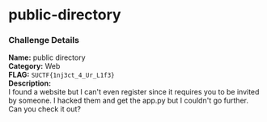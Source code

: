 # public-directory

### Challenge Details

**Name:** public directory   
**Category:** Web   
**FLAG:** `SUCTF{1nj3ct_4_Ur_L1f3}`   
**Description:**   
I found a website but I can't even register since it requires you to be invited by someone. I hacked them and get the app.py but I couldn't go further. Can you check it out?

